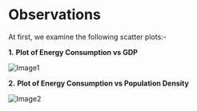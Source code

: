 # Observations

At first, we examine the following scatter plots:-

**1.** **Plot of Energy Consumption vs GDP**

![Image1](https://github.com/this-is-batman/Smart_grid/blob/master/Plots/energyvsGDP.png)

**2.** **Plot of Energy Consumption vs Population Density**

![Image2](https://github.com/this-is-batman/Smart_grid/blob/master/Plots/energyvspop.png)
